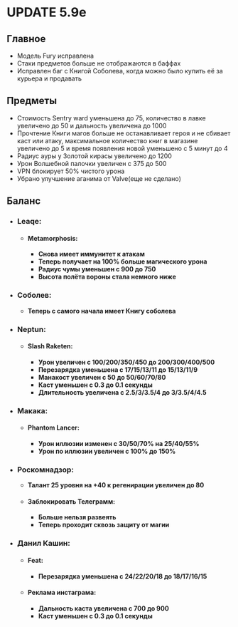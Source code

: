 # UPDATE 5.9e

## Главное

* Модель Fury исправлена
* Стаки предметов больше не отображаются в баффах
* Исправлен баг с Книгой Соболева, когда можно было купить её за курьера и продавать

## Предметы

* Стоимость Sentry ward уменьшена до 75, количество в лавке увеличено до 50 и дальность увеличена до 1000
* Прочтение Книги магов больше не останавливает героя и не сбивает каст или атаку, максимальное количество книг в магазине увеличено до 5 и время появления новой уменьшено с 5 минут до 4
* Радиус ауры у Золотой кирасы увеличено до 1200
* Урон Волшебной палочки увеличен с 375 до 500
* VPN блокирует 50% чистого урона
* Убрано улучшение аганима от Valve(еще не сделано)

## Баланс

* ### Leaqe:

  * #### Metamorphosis: 
    * **Снова имеет иммунитет к атакам**
    * **Теперь получает на 100% больше магического урона**
    * **Радиус чумы уменьшен с 900 до 750**
    * **Высота полёта вороны стала немного ниже**

* ### Соболев:
  * **Теперь с самого начала имеет Книгу соболева**

* ### Neptun:

  * #### Slash Raketen: 
    * **Урон увеличен с 100/200/350/450 до 200/300/400/500**
    * **Перезарядка уменьшена с 17/15/13/11 до 15/13/11/9**
    * **Манакост увеличен с 50 до 50/60/70/80**
    * **Каст уменьшен с 0.3 до 0.1 секунды**
    * **Длительность увеличена с 2.5/3/3.5/4 до 3/3.5/4/4.5**

* ### Макака:

  * #### Phantom Lancer: 
    * **Урон иллюзии изменен с 30/50/70% на 25/40/55%**
    * **Урон по иллюзии увеличен с 100% до 150%**

* ### Роскомнадзор:
  * **Талант 25 уровня на +40 к регенирации увеличен до 80**

  * #### Заблокировать Телеграмм: 
    * **Больше нельзя развеять**
    * **Теперь проходит сквозь защиту от магии**

* ### Данил Кашин:

  * #### Feat: 
    * **Перезарядка уменьшена с 24/22/20/18 до 18/17/16/15**

  * #### Реклама инстаграма: 
    * **Дальность каста увеличена с 700 до 900**
    * **Каст уменьшен с 0.3 до 0.1 секунды**
